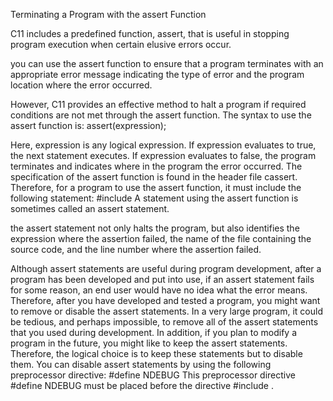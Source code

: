 Terminating a Program with the assert Function

C11 includes a predefined function, assert, that
is useful in stopping program execution when certain elusive errors occur.

you can use the assert function to ensure that a program terminates with an appropriate error message indicating the type of error and the program
location where the error occurred.

However, C11 provides an effective
method to halt a program if required conditions are not met through the assert
function.
The syntax to use the assert function is:
assert(expression);

Here, expression is any logical expression. If expression evaluates to true, the
next statement executes. If expression evaluates to false, the program terminates
and indicates where in the program the error occurred.
The specification of the assert function is found in the header file cassert. Therefore, for a program to use the assert function, it must include the following statement:
#include <cassert>
A statement using the assert function is sometimes called an assert statement.


the assert statement not only
halts the program, but also identifies the expression where the assertion failed, the name
of the file containing the source code, and the line number where the assertion failed.

Although assert statements are useful during program development, after a program has been developed and put into use, if an assert statement fails for some reason, an end user would have no idea what the error means. Therefore, after you have
developed and tested a program, you might want to remove or disable the assert
statements. In a very large program, it could be tedious, and perhaps impossible, to
remove all of the assert statements that you used during development. In addition, if
you plan to modify a program in the future, you might like to keep the assert statements. Therefore, the logical choice is to keep these statements but to disable them.
You can disable assert statements by using the following preprocessor directive:
#define NDEBUG
This preprocessor directive #define NDEBUG must be placed before the directive
#include <cassert>.
